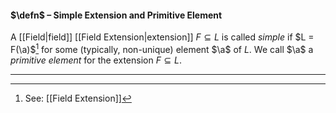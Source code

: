 #### $\defn$ – Simple Extension and Primitive Element
A [[Field|field]] [[Field Extension|extension]] $F \subseteq L$ is called *simple* if $L = F(\a)$[^1] for some (typically, non-unique) element $\a$ of $L$. We call $\a$ a *primitive element* for the extension $F \subseteq L$. 
***

[^1]: See: [[Field Extension]]